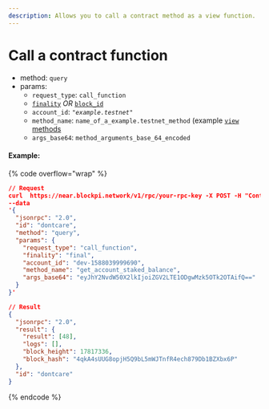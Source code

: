 ```yaml
---
description: Allows you to call a contract method as a view function.
---
```


# Call a contract function

* method: `query`
* params:
  * `request_type`: `call_function`
  * [`finality`](https://docs.near.org/api/rpc/setup#using-finality-param) _OR_ [`block_id`](https://docs.near.org/api/rpc/setup#using-block_id-param)
  * `account_id`: _`"example.testnet"`_
  * `method_name`: `name_of_a_example.testnet_method` (example [`view` methods](https://github.com/near/core-contracts/blob/master/staking-pool/src/lib.rs#L317)
  * `args_base64`: `method_arguments_base_64_encoded`

#### Example:

{% code overflow="wrap" %}
```json
// Request
curl  https://near.blockpi.network/v1/rpc/your-rpc-key -X POST -H "Content-Type: application/json" 
--data 
'{
  "jsonrpc": "2.0",
  "id": "dontcare",
  "method": "query",
  "params": {
    "request_type": "call_function",
    "finality": "final",
    "account_id": "dev-1588039999690",
    "method_name": "get_account_staked_balance",
    "args_base64": "eyJhY2NvdW50X2lkIjoiZGV2LTE1ODgwMzk5OTk2OTAifQ=="
  }
}'

// Result
{
  "jsonrpc": "2.0",
  "result": {
    "result": [48],
    "logs": [],
    "block_height": 17817336,
    "block_hash": "4qkA4sUUG8opjH5Q9bL5mWJTnfR4ech879Db1BZXbx6P"
  },
  "id": "dontcare"
}
```
{% endcode %}
